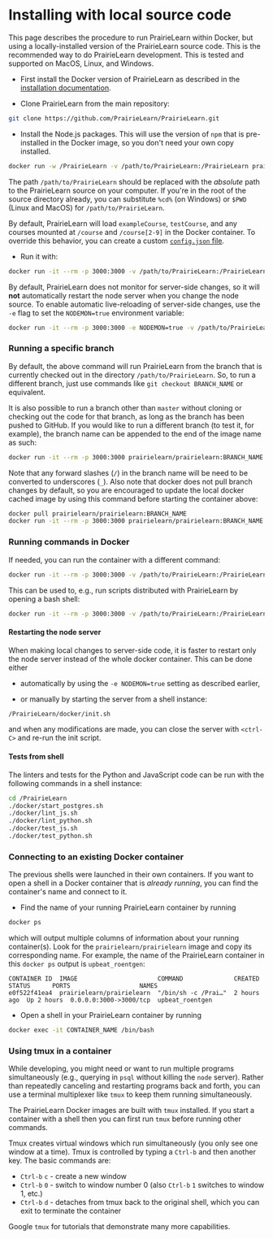 
# Installing with local source code

This page describes the procedure to run PrairieLearn within Docker, but using a locally-installed version of the PrairieLearn source code. This is the recommended way to do PrairieLearn development. This is tested and supported on MacOS, Linux, and Windows.

* First install the Docker version of PrairieLearn as described in the [installation documentation](installing.md).

* Clone PrairieLearn from the main repository:

```sh
git clone https://github.com/PrairieLearn/PrairieLearn.git
```

* Install the Node.js packages.  This will use the version of `npm` that is pre-installed in the Docker image, so you don't need your own copy installed.

```sh
docker run -w /PrairieLearn -v /path/to/PrairieLearn:/PrairieLearn prairielearn/prairielearn /usr/local/bin/npm ci
```

The path `/path/to/PrairieLearn` should be replaced with the *absolute* path to the PrairieLearn source on your computer.  If you're in the root of the source directory already, you can substitute `%cd%` (on Windows) or `$PWD` (Linux and MacOS) for `/path/to/PrairieLearn`.

By default, PrairieLearn will load `exampleCourse`, `testCourse`, and any courses mounted at `/course` and `/course[2-9]` in the Docker container.  To override this behavior, you can create a custom [`config.json` file](configJson.md).

* Run it with:

```sh
docker run -it --rm -p 3000:3000 -v /path/to/PrairieLearn:/PrairieLearn prairielearn/prairielearn
```

By default, PrairieLearn does not monitor for server-side changes, so it will **not** automatically restart the node server when you change the node source. To enable automatic live-reloading of server-side changes, use the `-e` flag to set the `NODEMON=true` environment variable:

```sh
docker run -it --rm -p 3000:3000 -e NODEMON=true -v /path/to/PrairieLearn:/PrairieLearn prairielearn/prairielearn
```

### Running a specific branch

By default, the above command will run PrairieLearn from the branch that is currently checked out in the directory `/path/to/PrairieLearn`. So, to run a different branch, just use commands like `git checkout BRANCH_NAME` or equivalent.

It is also possible to run a branch other than `master` without cloning or checking out the code for that branch, as long as the branch has been pushed to GitHub.  If you would like to run a different branch (to test it, for example), the branch name can be appended to the end of the image name as such:

```sh
docker run -it --rm -p 3000:3000 prairielearn/prairielearn:BRANCH_NAME
```

Note that any forward slashes (`/`) in the branch name will be need to be converted to underscores (`_`). Also note that docker does not pull branch changes by default, so you are encouraged to update the local docker cached image by using this command before starting the container above:

```sh
docker pull prairielearn/prairielearn:BRANCH_NAME
docker run -it --rm -p 3000:3000 prairielearn/prairielearn:BRANCH_NAME
```

### Running commands in Docker

If needed, you can run the container with a different command:

```sh
docker run -it --rm -p 3000:3000 -v /path/to/PrairieLearn:/PrairieLearn prairielearn/prairielearn COMMAND
```

This can be used to, e.g., run scripts distributed with PrairieLearn by opening a bash shell:

```sh
docker run -it --rm -p 3000:3000 -v /path/to/PrairieLearn:/PrairieLearn prairielearn/prairielearn /bin/bash
```

#### Restarting the node server

When making local changes to server-side code, it is faster to restart only the node server instead of the whole docker container. This can be done either

* automatically by using the `-e NODEMON=true` setting as described earlier,

* or manually by starting the server from a shell instance:

```sh
/PrairieLearn/docker/init.sh
```

and when any modifications are made, you can close the server with `<ctrl-C>` and re-run the init script.

#### Tests from shell

The linters and tests for the Python and JavaScript code can be run with the following commands in a shell instance:

```sh
cd /PrairieLearn
./docker/start_postgres.sh
./docker/lint_js.sh
./docker/lint_python.sh
./docker/test_js.sh
./docker/test_python.sh
```

### Connecting to an existing Docker container

The previous shells were launched in their own containers. If you want to open a shell in a Docker container that is *already running*, you can find the container's name and connect to it.

* Find the name of your running PrairieLearn container by running

```sh
docker ps
```

which will output multiple columns of information about your running container(s). Look for the `prairielearn/prairielearn` image and copy its corresponding name. For example, the name of the PrairieLearn container in this `docker ps` output is `upbeat_roentgen`:

```
CONTAINER ID  IMAGE                      COMMAND              CREATED      STATUS      PORTS                   NAMES
e0f522f41ea4  prairielearn/prairielearn  "/bin/sh -c /Prai…"  2 hours ago  Up 2 hours  0.0.0.0:3000->3000/tcp  upbeat_roentgen
```


* Open a shell in your PrairieLearn container by running

```sh
docker exec -it CONTAINER_NAME /bin/bash
```

### Using tmux in a container

While developing, you might need or want to run multiple programs simultaneously (e.g., querying in `psql` without killing the `node` server). Rather than repeatedly canceling and restarting programs back and forth, you can use a terminal multiplexer like `tmux` to keep them running simultaneously.

The PrairieLearn Docker images are built with `tmux` installed. If you start a container with a shell then you can first run `tmux` before running other commands.

Tmux creates virtual windows which run simultaneously (you only see one window at a time). Tmux is controlled by typing a `Ctrl-b` and then another key. The basic commands are:

* `Ctrl-b` `c` - create a new window
* `Ctrl-b` `0` - switch to window number 0 (also `Ctrl-b` `1` switches to window 1, etc.)
* `Ctrl-b` `d` - detaches from tmux back to the original shell, which you can exit to terminate the container

Google `tmux` for tutorials that demonstrate many more capabilities.
